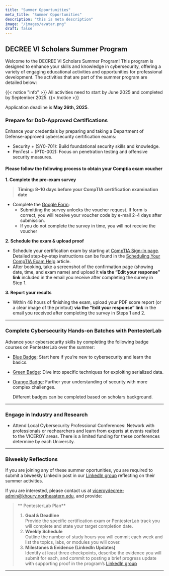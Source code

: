 ```yaml
---
title: "Summer Opportunities"
meta_title: "Summer Opportunities"
description: "this is meta description"
image: "/images/avatar.png"
draft: false
---
```


## DECREE VI Scholars Summer Program
Welcome to the DECREE VI Scholars Summer Program! This program is designed to enhance your skills and knowledge in cybersecurity, offering a variety of engaging educational activities and opportunities for professional development. The activities that are part of the summer program are detailed below:

{{< notice "info" >}}
All activities need to start by June 2025 and completed by September 2025.
{{< /notice >}}

Application deadline is **May 26th, 2025**.


### Prepare for DoD-Approved Certifications
Enhance your credentials by preparing and taking a Department of Defense-approved cybersecurity certification exams:
- Security + (SY0-701): Build foundational security skills and knowledge.
- PenTest + (PT0-002): Focus on penetration testing and offensive security measures.

#### Please follow the following process to obtain your Comptia exam voucher
  
  **1. Complete the pre-exam survey**
  > **Timing: 8–10 days before your CompTIA certification examination date** 
  
  - Complete the [Google Form](https://forms.gle/NXtJGHdNcNUPdofGA):
      - Submitting the survey unlocks the voucher request. If form is correct, you will receive your voucher code by e-mail 2–4 days after submission.
      - If you do not complete the survey in time, you will not receive the voucher
  
  **2. Schedule the exam & upload proof**
  - Schedule your certification exam by starting at [CompTIA Sign-In page](https://help.comptia.org/hc/en-us). Detailed step-by-step instructions can be found in the [Scheduling Your CompTIA Exam Help](https://help.comptia.org/hc/en-us/articles/14001749726996-How-Do-I-Schedule-My-Exam) article.
  - After booking, take a screenshot of the confirmation page (showing date, time, and exam name) and upload it **via the “Edit your response” link** included in the email you receive after completing  the survey in Step 1.
  
  **3. Report your results**
  - Within 48 hours of finishing the exam, upload your PDF score report (or a clear image of the printout) **via the “Edit your response” link** in the email you received after completing the survey in Steps  1  and 2.

---

### Complete Cybersecurity Hands-on Batches with PentesterLab
Advance your cybersecurity skills by completing the following badge courses on PentesterLab over the summer:
- [Blue Badge](https://pentesterlab.com/badges/bluebadge): Start here if you’re new to cybersecurity and learn the basics.
- [Green Badge](https://pentesterlab.com/badges/greenbadge): Dive into specific techniques for exploiting serialized data.
- [Orange Badge](https://pentesterlab.com/badges/orangebadge): Further your understanding of security with more complex challenges.

  Different badges can be completed based on scholars background.
---


### Engage in Industry and Research
- Attend Local Cybersecurity Professional Conferences: Network with professionals or rechearchers and learn from experts at events realted to the VICEROY areas. There is a limited funding for these conferences determine by each University.
---

### Biweekly Reflections
If you are joining any of these summer oportunities, you are required to submit a biweekly Linkedin post in our [LinkedIn group](https://www.linkedin.com/groups/14431610) reflecting on their summer activities.

If you are interested, please contact us at [viceroydecree-admin@khoury.northeastern.edu](mailto:viceroydecree-admin@khoury.northeastern.edu), and provide:    
  > ** PentesterLab Plan**
  > 1. **Goal & Deadline**  
  >   Provide the specific certification exam or PentesterLab track you will complete and state your target completion date.
  > 2. **Weekly Schedule**  
  >   Outline the number of study hours you will commit each week and list the topics, labs, or modules you will cover.
  > 3. **Milestones & Evidence (LinkedIn Updates)**  
  >   Identify at least three checkpoints, describe the evidence you will submit for each, and commit to posting a brief progress update with supporting proof in the program’s [LinkedIn group](https://www.linkedin.com/groups/14431610)

---
